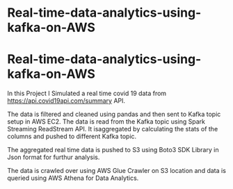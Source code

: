 # Real-time-data-analytics-using-kafka-on-AWS

# Real-time-data-analytics-using-kafka-on-AWS

In this Project I Simulated a real time covid 19 data from https://api.covid19api.com/summary API.

The data is filtered and cleaned using pandas and then sent to Kafka topic setup in AWS EC2.
The data is read from the Kafka topic using Spark Streaming ReadStream API. It isaggregated by calculating the stats of the columns and pushed to different Kafka topic.

The aggregated real time data is pushed to S3 using Boto3 SDK Library in Json format for furthur analysis.

The data is crawled over using AWS Glue Crawler on S3 location and data is queried using AWS Athena for Data Analytics.
